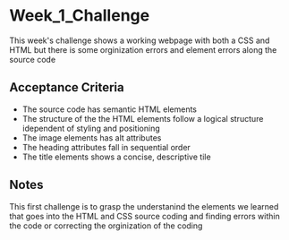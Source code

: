 # Week_1_Challenge

 This week's challenge shows a working webpage with both a CSS and HTML but there is some orginization errors and element errors along the source code
 
 ## Acceptance Criteria
 * The source code has semantic HTML elements
 * The structure of the the HTML elements follow a logical structure idependent of styling and positioning
 * The image elements has alt attributes
 * The heading attributes fall in sequential order
 * The title elements shows a concise, descriptive tile

## Notes 
 This first challenge is to grasp the understanind the elements we learned that goes into the HTML and CSS source coding and finding errors within the code or correcting the orginization of the coding 
